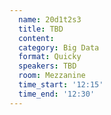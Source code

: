 ```yaml
---
  name: 20d1t2s3
  title: TBD
  content:
  category: Big Data
  format: Quicky
  speakers: TBD
  room: Mezzanine
  time_start: '12:15'
  time_end: '12:30'
---
```


